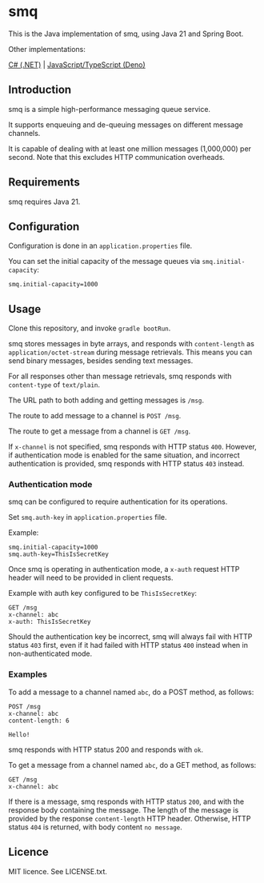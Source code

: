# smq

This is the Java implementation of smq, using Java 21 and Spring Boot.

Other implementations:

[C# (.NET)](https://github.com/stanggc/smq/tree/c%23-dotnet) | [JavaScript/TypeScript (Deno)](https://github.com/stanggc/smq/tree/js-deno)

## Introduction

smq is a simple high-performance messaging queue service.

It supports enqueuing and de-queuing messages on different message channels.

It is capable of dealing with at least one million messages (1,000,000) per second.
Note that this excludes HTTP communication overheads.

## Requirements

smq requires Java 21.

## Configuration

Configuration is done in an `application.properties` file.

You can set the initial capacity of the message queues via `smq.initial-capacity`:

```properties
smq.initial-capacity=1000
```

## Usage

Clone this repository, and invoke `gradle bootRun`.

smq stores messages in byte arrays, and responds with
`content-length` as `application/octet-stream` during message retrievals. This
means you can send binary messages, besides sending text messages.

For all responses other than message retrievals, smq responds with
`content-type` of `text/plain`.

The URL path to both adding and getting messages is `/msg`.

The route to add message to a channel is `POST /msg`.

The route to get a message from a channel is `GET /msg`.

If `x-channel` is not specified, smq responds with HTTP status `400`. However, if
authentication mode is enabled for the same situation, and incorrect
authentication is provided, smq responds with HTTP status `403` instead.

### Authentication mode

smq can be configured to require authentication for its operations.

Set `smq.auth-key` in `application.properties` file.

Example:

```properties
smq.initial-capacity=1000
smq.auth-key=ThisIsSecretKey
```
Once smq is operating in authentication mode, a `x-auth` request HTTP header
will need to be provided in client requests.

Example with auth key configured to be `ThisIsSecretKey`:

```http
GET /msg
x-channel: abc
x-auth: ThisIsSecretKey
```

Should the authentication key be incorrect, smq will always fail with HTTP
status `403` first, even if it had failed with HTTP status `400` instead when
in non-authenticated mode.

### Examples

To add a message to a channel named `abc`, do a POST method, as follows:

```http
POST /msg
x-channel: abc
content-length: 6

Hello!
```

smq responds with HTTP status 200 and responds with `ok`.

To get a message from a channel named `abc`, do a GET method, as follows:

```http
GET /msg
x-channel: abc
```

If there is a message, smq responds with HTTP status `200`, and with the response
body containing the message. The length of the message is provided by the
response `content-length` HTTP header. Otherwise, HTTP status `404` is returned,
with body content `no message`.

## Licence

MIT licence. See LICENSE.txt.
